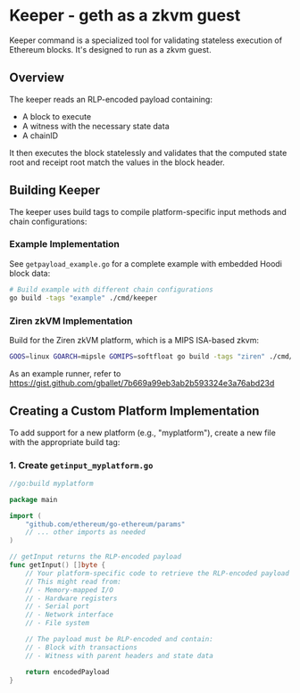 # Keeper - geth as a zkvm guest

Keeper command is a specialized tool for validating stateless execution of Ethereum blocks. It's designed to run as a zkvm guest.

## Overview

The keeper reads an RLP-encoded payload containing:
- A block to execute
- A witness with the necessary state data
- A chainID

It then executes the block statelessly and validates that the computed state root and receipt root match the values in the block header.

## Building Keeper

The keeper uses build tags to compile platform-specific input methods and chain configurations:

### Example Implementation

See `getpayload_example.go` for a complete example with embedded Hoodi block data:

```bash
# Build example with different chain configurations
go build -tags "example" ./cmd/keeper
```

### Ziren zkVM Implementation

Build for the Ziren zkVM platform, which is a MIPS ISA-based zkvm:

```bash
GOOS=linux GOARCH=mipsle GOMIPS=softfloat go build -tags "ziren" ./cmd/keeper
```

As an example runner, refer to https://gist.github.com/gballet/7b669a99eb3ab2b593324e3a76abd23d

## Creating a Custom Platform Implementation

To add support for a new platform (e.g., "myplatform"), create a new file with the appropriate build tag:

### 1. Create `getinput_myplatform.go`

```go
//go:build myplatform

package main

import (
    "github.com/ethereum/go-ethereum/params"
    // ... other imports as needed
)

// getInput returns the RLP-encoded payload
func getInput() []byte {
    // Your platform-specific code to retrieve the RLP-encoded payload
    // This might read from:
    // - Memory-mapped I/O
    // - Hardware registers
    // - Serial port
    // - Network interface
    // - File system

    // The payload must be RLP-encoded and contain:
    // - Block with transactions
    // - Witness with parent headers and state data

    return encodedPayload
}
```

